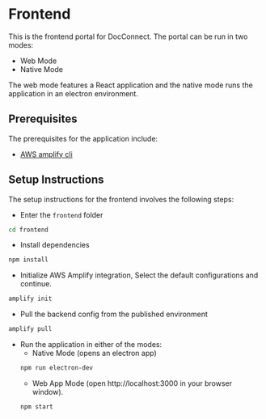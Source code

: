 # Frontend

This is the frontend portal for DocConnect. The portal can be run in two modes:
- Web Mode
- Native Mode

The web mode features a React application and the native mode runs the application in an electron environment.

## Prerequisites

The prerequisites for the application include:
- [AWS amplify cli](https://github.com/aws-amplify/amplify-cli)

## Setup Instructions
 The setup instructions for the frontend involves the following steps:

 - Enter the ```frontend``` folder
 ```bash
 cd frontend
 ```

 - Install dependencies
 ```bash
 npm install
 ```

 - Initialize AWS Amplify integration, Select the default configurations and continue.
 ```bash
 amplify init
 ```

 - Pull the backend config from the published environment
 ```bash
 amplify pull
 ``` 
 - Run the application in either of the modes:
    - Native Mode (opens an electron app)
    ```bash
    npm run electron-dev
    ```
    - Web App Mode (open http://localhost:3000 in your browser window).
    ```bash
    npm start
    ```
